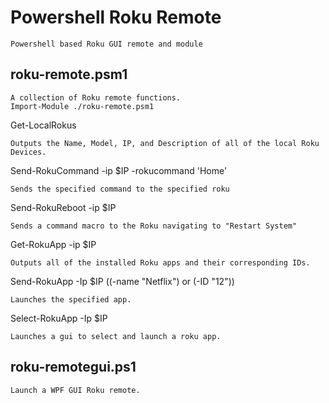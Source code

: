 Powershell Roku Remote
======================

	Powershell based Roku GUI remote and module

roku-remote.psm1 
------------------

	A collection of Roku remote functions.
	Import-Module ./roku-remote.psm1

Get-LocalRokus
	
	Outputs the Name, Model, IP, and Description of all of the local Roku Devices.

Send-RokuCommand -ip $IP -rokucommand 'Home'
    
	Sends the specified command to the specified roku

Send-RokuReboot -ip $IP
    
	Sends a command macro to the Roku navigating to "Restart System"

Get-RokuApp -ip $IP 
    
	Outputs all of the installed Roku apps and their corresponding IDs.

Send-RokuApp -Ip $IP ((-name "Netflix") or (-ID "12"))
    
	Launches the specified app.

Select-RokuApp -Ip $IP
    
	Launches a gui to select and launch a roku app.
	

roku-remotegui.ps1
------------------
	Launch a WPF GUI Roku remote.

